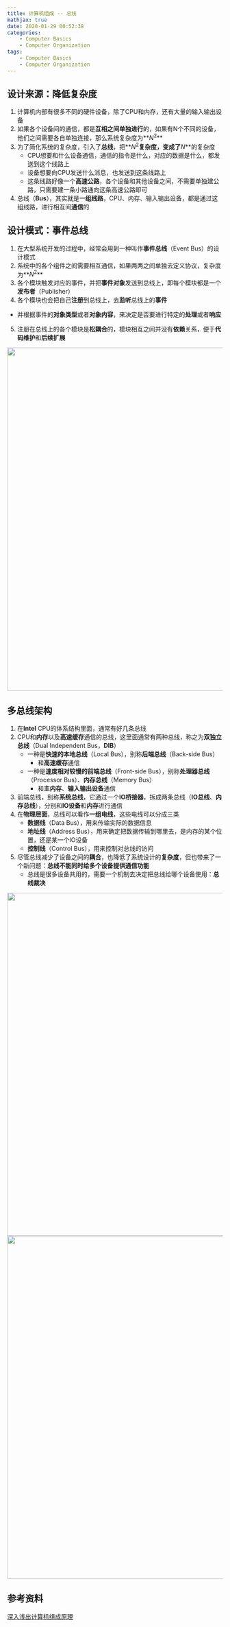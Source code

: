 ```yaml
---
title: 计算机组成 -- 总线
mathjax: true
date: 2020-01-29 00:52:38
categories:
    - Computer Basics
    - Computer Organization
tags:
    - Computer Basics
    - Computer Organization
---
```


## 设计来源：降低复杂度
1. 计算机内部有很多不同的硬件设备，除了CPU和内存，还有大量的输入输出设备
2. 如果各个设备间的通信，都是**互相之间单独进行**的，如果有N个不同的设备，他们之间需要各自单独连接，那么系统复杂度为**$N^2$**
3. 为了简化系统的复杂度，引入了**总线**，把**$N^2$**复杂度，变成了**$N$**的复杂度
   - CPU想要和什么设备通信，通信的指令是什么，对应的数据是什么，都发送到这个线路上
   - 设备想要向CPU发送什么消息，也发送到这条线路上
   - 这条线路好像一个**高速公路**，各个设备和其他设备之间，不需要单独建公路，只需要建一条小路通向这条高速公路即可
4. 总线（**Bus**），其实就是**一组线路**，CPU、内存、输入输出设备，都是通过这组线路，进行相互间**通信**的

<!-- more -->

## 设计模式：事件总线
1. 在大型系统开发的过程中，经常会用到一种叫作**事件总线**（Event Bus）的设计模式
2. 系统中的各个组件之间需要相互通信，如果两两之间单独去定义协议，复杂度为**$N^2$**
3. 各个模块触发对应的事件，并把**事件对象**发送到总线上，即每个模块都是一个**发布者**（Publisher）
4. 各个模块也会把自己**注册**到总线上，去**监听**总线上的**事件**
  - 并根据事件的**对象类型**或者**对象内容**，来决定是否要进行特定的**处理**或者**响应**
5. 注册在总线上的各个模块是**松耦合**的，模块相互之间并没有**依赖**关系，便于**代码维护**和**后续扩展**

<img src="https://computer-composition-1253868755.cos.ap-guangzhou.myqcloud.com/computer-organization-bus-event-bus.jpg" width=800/>

## 多总线架构
1. 在**Intel** CPU的体系结构里面，通常有好几条总线
2. CPU和**内存**以及**高速缓存**通信的总线，这里面通常有两种总线，称之为**双独立总线**（Dual Independent Bus，**DIB**）
   - 一种是**快速的本地总线**（Local Bus），别称**后端总线**（Back-side Bus）
     - 和**高速缓存**通信
   - 一种是**速度相对较慢的前端总线**（Front-side Bus），别称**处理器总线**（Processor Bus）、**内存总线**（Memory Bus）
     - 和**主内存**、**输入输出设备**通信
3. 前端总线，别称**系统总线**，它通过一个**IO桥接器**，拆成两条总线（**IO总线**、**内存总线**），分别和**IO设备**和**内存**进行通信
4. 在**物理层面**，总线可以看作**一组电线**，这些电线可以分成三类
   - **数据线**（Data Bus），用来传输实际的数据信息
   - **地址线**（Address Bus），用来确定把数据传输到哪里去，是内存的某个位置，还是某一个IO设备
   - **控制线**（Control Bus），用来控制对总线的访问
5. 尽管总线减少了设备之间的**耦合**，也降低了系统设计的**复杂度**，但也带来了一个新问题：**总线不能同时给多个设备提供通信功能**
   - 总线是很多设备共用的，需要一个机制去决定把总线给哪个设备使用：**总线裁决**

<img src="https://computer-composition-1253868755.cos.ap-guangzhou.myqcloud.com/computer-organization-bus.jpg" width=800/>
<img src="https://computer-composition-1253868755.cos.ap-guangzhou.myqcloud.com/computer-organization-bus-1.jpg" width=800/>

## 参考资料
[深入浅出计算机组成原理](https://time.geekbang.org/column/intro/100026001)